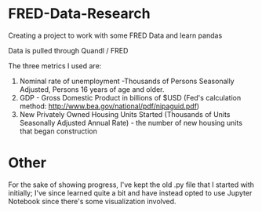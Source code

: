 # FRED-Data-Research
Creating a project to work with some FRED Data and learn pandas

Data is pulled through Quandl / FRED 

The three metrics I used are: 
  1. Nominal rate of unemployment -Thousands of Persons Seasonally Adjusted, Persons 16 years of age and older. 
  2. GDP - Gross Domestic Product in billions of $USD (Fed's calculation method: http://www.bea.gov/national/pdf/nipaguid.pdf)
  3. New Privately Owned Housing Units Started (Thousands of Units Seasonally Adjusted Annual Rate) - the number of new housing units that
  began construction
  
# Other 
For the sake of showing progress, I've kept the old .py file that I started with initially; I've since learned quite a bit and have instead opted to use Jupyter Notebook since there's some visualization involved. 
